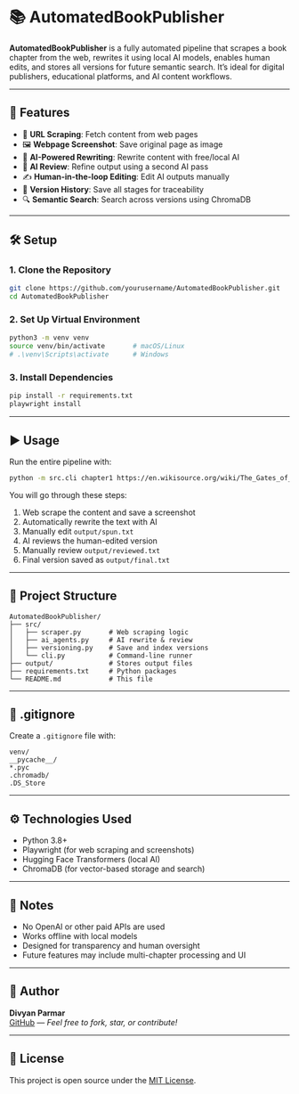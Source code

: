 # 📚 AutomatedBookPublisher

**AutomatedBookPublisher** is a fully automated pipeline that scrapes a book chapter from the web, rewrites it using local AI models, enables human edits, and stores all versions for future semantic search. It’s ideal for digital publishers, educational platforms, and AI content workflows.

---

## 🚀 Features

- 🔗 **URL Scraping**: Fetch content from web pages
- 🖼️ **Webpage Screenshot**: Save original page as image
- 🤖 **AI-Powered Rewriting**: Rewrite content with free/local AI
- 🧠 **AI Review**: Refine output using a second AI pass
- ✍️ **Human-in-the-loop Editing**: Edit AI outputs manually
- 🧾 **Version History**: Save all stages for traceability
- 🔍 **Semantic Search**: Search across versions using ChromaDB

---

## 🛠️ Setup

### 1. Clone the Repository

```bash
git clone https://github.com/yourusername/AutomatedBookPublisher.git
cd AutomatedBookPublisher
```

### 2. Set Up Virtual Environment

```bash
python3 -m venv venv
source venv/bin/activate       # macOS/Linux
# .\venv\Scripts\activate      # Windows
```

### 3. Install Dependencies

```bash
pip install -r requirements.txt
playwright install
```

---

## ▶️ Usage

Run the entire pipeline with:

```bash
python -m src.cli chapter1 https://en.wikisource.org/wiki/The_Gates_of_Morning/Book_1/Chapter_1
```

You will go through these steps:

1. Web scrape the content and save a screenshot
2. Automatically rewrite the text with AI
3. Manually edit `output/spun.txt`
4. AI reviews the human-edited version
5. Manually review `output/reviewed.txt`
6. Final version saved as `output/final.txt`

---

## 📁 Project Structure

```
AutomatedBookPublisher/
├── src/
│   ├── scraper.py       # Web scraping logic
│   ├── ai_agents.py     # AI rewrite & review
│   ├── versioning.py    # Save and index versions
│   └── cli.py           # Command-line runner
├── output/              # Stores output files
├── requirements.txt     # Python packages
└── README.md            # This file
```

---

## 🧼 .gitignore

Create a `.gitignore` file with:

```
venv/
__pycache__/
*.pyc
.chromadb/
.DS_Store
```

---

## ⚙️ Technologies Used

- Python 3.8+
- Playwright (for web scraping and screenshots)
- Hugging Face Transformers (local AI)
- ChromaDB (for vector-based storage and search)

---

## 📌 Notes

- No OpenAI or other paid APIs are used
- Works offline with local models
- Designed for transparency and human oversight
- Future features may include multi-chapter processing and UI

---

## 👤 Author

**Divyan Parmar**  
[GitHub](https://github.com/DivyanParmar) — *Feel free to fork, star, or contribute!*

---

## 📜 License

This project is open source under the [MIT License](LICENSE).
